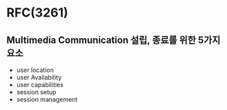 RFC(3261)
=========

Multimedia Communication 설립, 종료를 위한 5가지 요소
-----------------------------------------------------

-	user location  
-	user Availability  
-	user capabilities  
-	session setup  
-	session management  
